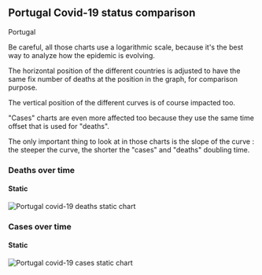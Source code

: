 ## Portugal Covid-19 status comparison 

Portugal



Be careful, all those charts use a logarithmic scale, because it's the best way to analyze how the epidemic is evolving.
 
The horizontal position of the different countries is adjusted to have the same fix number of deaths at the position in the graph, for comparison purpose.

The vertical position of the different curves is of course impacted too.

"Cases" charts are even more affected too because they use the same time offset that is used for "deaths".

The only important thing to look at in those charts is the slope of the curve : the steeper the curve, the shorter the "cases" and "deaths" doubling time.



 
### Deaths over time
 
#### Static
![Portugal covid-19 deaths static chart](https://raw.githubusercontent.com/madlag/coronavirus_study/master/notebooks/graphs/2020-03-20/countries/Portugal/2020-03-20_Portugal_deaths.png "Portugal covid-19 deaths static chart")   

 
### Cases over time
 
#### Static
![Portugal covid-19 cases static chart](https://raw.githubusercontent.com/madlag/coronavirus_study/master/notebooks/graphs/2020-03-20/countries/Portugal/2020-03-20_Portugal_deaths.png "Portugal covid-19 cases static chart")   

